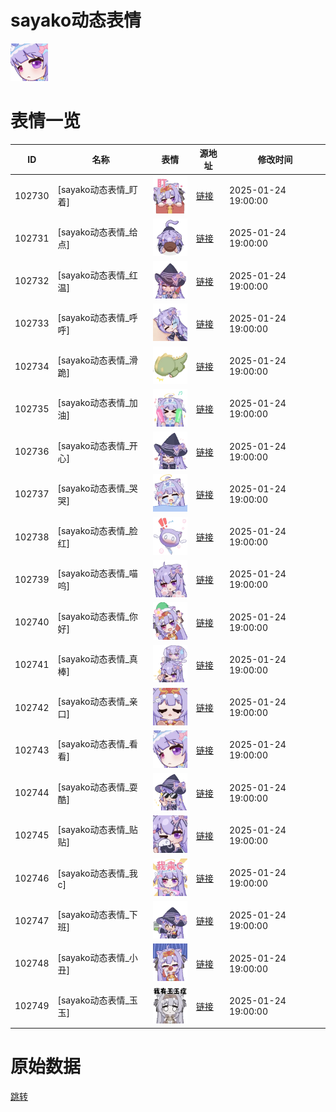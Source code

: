 # sayako动态表情

<img src="./cover.png" height="60" alt="cover" />

# 表情一览

|ID|名称|表情|源地址|修改时间|
|----|----|----|----|----|
|102730|[sayako动态表情_盯着]|<img src="./pic/102730_%5Bsayako动态表情_盯着%5D.gif" height="60" alt="盯着"/>|[链接](https://i0.hdslb.com/bfs/garb/352659775b613b3df5435c174d601df63d69d9c5.gif)|2025-01-24 19:00:00|
|102731|[sayako动态表情_给点]|<img src="./pic/102731_%5Bsayako动态表情_给点%5D.gif" height="60" alt="给点"/>|[链接](https://i0.hdslb.com/bfs/garb/4d8a97dac62308aa09650a5d1cd081d6b00db0f3.gif)|2025-01-24 19:00:00|
|102732|[sayako动态表情_红温]|<img src="./pic/102732_%5Bsayako动态表情_红温%5D.gif" height="60" alt="红温"/>|[链接](https://i0.hdslb.com/bfs/garb/0708f8a079ae5f384a1d906eb59e28ecbaf51c60.gif)|2025-01-24 19:00:00|
|102733|[sayako动态表情_呼呼]|<img src="./pic/102733_%5Bsayako动态表情_呼呼%5D.gif" height="60" alt="呼呼"/>|[链接](https://i0.hdslb.com/bfs/garb/d917ce7165832c6d67d235df0ea23521b21cb6fe.gif)|2025-01-24 19:00:00|
|102734|[sayako动态表情_滑跪]|<img src="./pic/102734_%5Bsayako动态表情_滑跪%5D.gif" height="60" alt="滑跪"/>|[链接](https://i0.hdslb.com/bfs/garb/e45725fe764fff5ddd250bb58fc598e336fa1deb.gif)|2025-01-24 19:00:00|
|102735|[sayako动态表情_加油]|<img src="./pic/102735_%5Bsayako动态表情_加油%5D.gif" height="60" alt="加油"/>|[链接](https://i0.hdslb.com/bfs/garb/b51f0d84d5cdcf245cac36f4786c932ef8bde368.gif)|2025-01-24 19:00:00|
|102736|[sayako动态表情_开心]|<img src="./pic/102736_%5Bsayako动态表情_开心%5D.gif" height="60" alt="开心"/>|[链接](https://i0.hdslb.com/bfs/garb/989689aa165feaf91531cab4f97987a83dcaa408.gif)|2025-01-24 19:00:00|
|102737|[sayako动态表情_哭哭]|<img src="./pic/102737_%5Bsayako动态表情_哭哭%5D.gif" height="60" alt="哭哭"/>|[链接](https://i0.hdslb.com/bfs/garb/560d43e2082d79915acfe5eade395deefe1b1724.gif)|2025-01-24 19:00:00|
|102738|[sayako动态表情_脸红]|<img src="./pic/102738_%5Bsayako动态表情_脸红%5D.gif" height="60" alt="脸红"/>|[链接](https://i0.hdslb.com/bfs/garb/f6b3990af65d7a41f5696d84fc61bba58f0e355c.gif)|2025-01-24 19:00:00|
|102739|[sayako动态表情_喵呜]|<img src="./pic/102739_%5Bsayako动态表情_喵呜%5D.gif" height="60" alt="喵呜"/>|[链接](https://i0.hdslb.com/bfs/garb/a952d30db6e186d7bbc3091dea091f4703f192d2.gif)|2025-01-24 19:00:00|
|102740|[sayako动态表情_你好]|<img src="./pic/102740_%5Bsayako动态表情_你好%5D.gif" height="60" alt="你好"/>|[链接](https://i0.hdslb.com/bfs/garb/0be272e29f34202d4764da2a9e3b794ea4861d13.gif)|2025-01-24 19:00:00|
|102741|[sayako动态表情_真棒]|<img src="./pic/102741_%5Bsayako动态表情_真棒%5D.gif" height="60" alt="真棒"/>|[链接](https://i0.hdslb.com/bfs/garb/70e20d447bd0c5132c97216bbf04a02de70bd6b0.gif)|2025-01-24 19:00:00|
|102742|[sayako动态表情_亲口]|<img src="./pic/102742_%5Bsayako动态表情_亲口%5D.gif" height="60" alt="亲口"/>|[链接](https://i0.hdslb.com/bfs/garb/850d6b070efb4815f9475a701b61dded0fff97f5.gif)|2025-01-24 19:00:00|
|102743|[sayako动态表情_看看]|<img src="./pic/102743_%5Bsayako动态表情_看看%5D.gif" height="60" alt="看看"/>|[链接](https://i0.hdslb.com/bfs/garb/3df23dd3e1c658e2f3615566b5eaae97376a3709.gif)|2025-01-24 19:00:00|
|102744|[sayako动态表情_耍酷]|<img src="./pic/102744_%5Bsayako动态表情_耍酷%5D.gif" height="60" alt="耍酷"/>|[链接](https://i0.hdslb.com/bfs/garb/35ae3010d8e8b8d7f102f6f59214597289cef04d.gif)|2025-01-24 19:00:00|
|102745|[sayako动态表情_贴贴]|<img src="./pic/102745_%5Bsayako动态表情_贴贴%5D.gif" height="60" alt="贴贴"/>|[链接](https://i0.hdslb.com/bfs/garb/8469505ee5da2845ace9e71a391b0b02d4d74be7.gif)|2025-01-24 19:00:00|
|102746|[sayako动态表情_我c]|<img src="./pic/102746_%5Bsayako动态表情_我c%5D.gif" height="60" alt="我c"/>|[链接](https://i0.hdslb.com/bfs/garb/b8a92d487a2b48f99832872f783277bf0252e822.gif)|2025-01-24 19:00:00|
|102747|[sayako动态表情_下班]|<img src="./pic/102747_%5Bsayako动态表情_下班%5D.gif" height="60" alt="下班"/>|[链接](https://i0.hdslb.com/bfs/garb/ee2236e8b77bf95e563ca92cabc5e759c7a291e8.gif)|2025-01-24 19:00:00|
|102748|[sayako动态表情_小丑]|<img src="./pic/102748_%5Bsayako动态表情_小丑%5D.gif" height="60" alt="小丑"/>|[链接](https://i0.hdslb.com/bfs/garb/74c0ad3db9cfb00fa5ae2bd9664637fb5d40f337.gif)|2025-01-24 19:00:00|
|102749|[sayako动态表情_玉玉]|<img src="./pic/102749_%5Bsayako动态表情_玉玉%5D.gif" height="60" alt="玉玉"/>|[链接](https://i0.hdslb.com/bfs/garb/72e2f394600350dd884821f9d17a0981c412e772.gif)|2025-01-24 19:00:00|

# 原始数据

[跳转](./raw.json)

